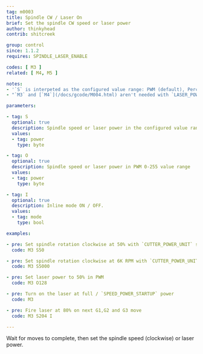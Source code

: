 ```yaml
---
tag: m0003
title: Spindle CW / Laser On
brief: Set the spindle CW speed or laser power
author: thinkyhead
contrib: shitcreek

group: control
since: 1.1.2
requires: SPINDLE_LASER_ENABLE

codes: [ M3 ]
related: [ M4, M5 ]

notes:
- '`S` is interpeted as the configured value range: PWM (default), Percentage, or RPM. (See `CUTTER_POWER_UNIT`)'
- "`M3` and [`M4`](/docs/gcode/M004.html) aren't needed with `LASER_POWER_INLINE` and `LASER_MOVE_POWER` enabled. Power is set directly in [`G1`](/docs/gcode/G000-G001.html)…[`G5`](/docs/gcode/G005.html)"

parameters:

- tag: S
  optional: true
  description: Spindle speed or laser power in the configured value range (see `CUTTER_POWER_DISPLAY`). (PWM 0-255 by default)
  values:
  - tag: power
    type: byte

- tag: O
  optional: true
  description: Spindle speed or laser power in PWM 0-255 value range
  values:
  - tag: power
    type: byte

- tag: I
  optional: true
  description: Inline mode ON / OFF.
  values:
  - tag: mode
    type: bool

examples:

- pre: Set spindle rotation clockwise at 50% with `CUTTER_POWER_UNIT` set to `PERCENT`
  code: M3 S50

- pre: Set spindle rotation clockwise at 6K RPM with `CUTTER_POWER_UNIT` set to `RPM`
  code: M3 S5000

- pre: Set laser power to 50% in PWM
  code: M3 O128

- pre: Turn on the laser at full / `SPEED_POWER_STARTUP` power
  code: M3

- pre: Fire laser at 80% on next G1,G2 and G3 move
  code: M3 S204 I

---
```


Wait for moves to complete, then set the spindle speed (clockwise) or laser power.
